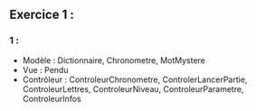 ## Exercice 1 :
### 1 : 
- Modèle : Dictionnaire, Chronometre, MotMystere
- Vue : Pendu
- Contrôleur : ControleurChronometre, ControlerLancerPartie, ControleurLettres, ControleurNiveau, ControleurParametre, ControleurInfos
